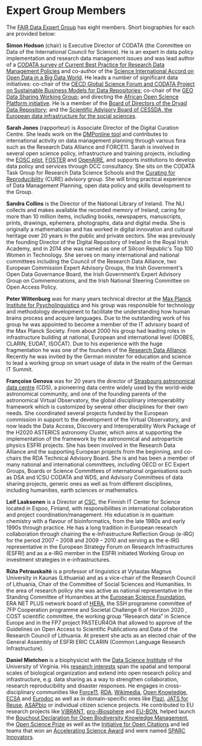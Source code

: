 # Expert Group Members

The [FAIR Data Expert Group](http://ec.europa.eu/transparency/regexpert/index.cfm?do=groupDetail.groupDetail&groupID=3464) has eight members. Short biographies for each are provided below:

**Simon Hodson** (chair) is Executive Director of CODATA (the Committee on Data of the International Council for Science).  He is an expert in data policy implementation and research data management issues and was lead author of a [CODATA survey of Current Best Practice for Research Data Management Policies](https://zenodo.org/record/27872#.WXoCmYTyuUk) and co-author of the [Science International Accord on Open Data in a Big Data World](http://www.science-international.org/#accord).  He leads a number of significant data initiatives: co-chair of the [OECD Global Science Forum and CODATA Project on Sustainable Business Models for Data Repositories](http://www.codata.org/working-groups/oecd-gsf-sustainable-business-models); co-chair of the [GEO Data Sharing Working Group](http://www.earthobservations.org/dswg.php); and directing the [African Open Science Platform initiative](http://africanopenscience.org.za/).  He is a member of the [Board of Directors of the Dryad Data Repository](http://datadryad.org/pages/organization#governance); and the [Scientific Advisory Board of CESSDA, the European data infrastructure for the social sciences](https://cessda.net/About-us/Governance).

**Sarah Jones** (rapporteur) is Associate Director of the Digital Curation Centre. She leads work on the [DMPonline tool](https://dmponline.dcc.ac.uk/) and contributes to international activity on data management planning through various fora such as the Research Data Alliance and FORCE11. Sarah is involved in several open science policy, infrastructure and training projects, including the [EOSC pilot](https://eoscpilot.eu/), [FOSTER](https://www.fosteropenscience.eu/) and [OpenAIRE](https://www.openaire.eu/), and supports institutions to develop data policy and services through DCC consultancy. She sits on the CODATA Task Group for Research Data Science Schools and the [Curating for Reproducibility](http://cure.web.unc.edu/) (CURE) advisory group. She will bring practical experience of Data Management Planning, open data policy and skills development to the Group.

**Sandra Collins** is the Director of the National Library of Ireland. The NLI collects and makes available the recorded memory of Ireland, caring for more than 10 million items, including books, newspapers, manuscripts, prints, drawings, ephemera, photographs, data and digital media. She is originally a mathematician and has worked in digital innovation and cultural heritage over 20 years in the public and private sectors. She was previously the founding Director of the Digital Repository of Ireland in the Royal Irish Academy, and in 2014 she was named as one of Silicon Republic's Top 100 Women in Technology. She serves on many international and national committees including the Council of the Research Data Alliance, two European Commission Expert Advisory Groups, the Irish Government's Open Data Governance Board, the Irish Government’s Expert Advisory Group on Commemorations, and the Irish National Steering Committee on Open Access Policy.

**Peter Wittenburg** was for many years technical director at the [Max Planck Institute for Psycholinguistics](http://www.mpi.nl) and his group was responsible for technology and methodology development to facilitate the understanding how human brains process and acquire languages. Due to the outstanding work of his group he was appointed to become a member of the IT advisory board of the Max Planck Society. From about 2000 his group had leading roles in infrastructure building at national, European and international level (DOBES, CLARIN, EUDAT, ISOCAT). Due to his experience with the huge fragmentation he was one of the founders of the [Research Data Alliance](http://rd-alliance.org). Recently he was invited by the German minister for education and science to lead a working group on smart usage of data in the realm of the German IT Summit.

**Françoise Genova** was for 20 years the director of [Strasbourg astronomical data centre](http://cds.unistra.fr) (CDS), a pioneering data centre widely used by the world-wide astronomical community, and one of the founding parents of the astronomical Virtual Observatory, the global disciplinary interoperability framework which is customized by several other disciplines for their own needs. She coordinated several projects funded by the European commission in support to the development of the Virtual Observatory, and now leads the Data Access, Discovery and Interoperability Work Package of the H2020 ASTERICS astronomy Cluster, which aims at supporting the implementation of the framework by the astronomical and astroparticle physics ESFRI projects. She has been involved in the Research Data Alliance and the supporting European projects from the beginning, and co-chairs the RDA Technical Advisory Board. She is and has been a member of many national and international committees, including OECD or EC Expert Groups, Boards or Science Committees of international organisations such as DSA and ICSU CODATA and WDS, and Advisory Committees of data sharing projects, generic ones as well as from different disciplines, including humanities, earth sciences or mathematics.

**Leif Laaksonen** is a Director at [CSC](www.csc.fi), the Finnish IT Center for Science located in Espoo, Finland, with responsibilities in international collaboration and project coordination/management. His education is in quantum chemistry with a flavour of bioinformatics, from the late 1980s and early 1990s through practice. He has a long tradition in European research collaboration through chairing the e-Infrastructure Reflection Group (e-IRG) for the period 2007 – 2008 and 2009 – 2010 and serving as the e-IRG representative in the European Strategy Forum on Research Infrastructures (ESFRI) and as a e-IRG member in the ESFRI initiated Working Group on investment strategies in e-infrastructures.

**Rūta Petrauskaitė** is a professor of linguistics at Vytautas Magnus University in Kaunas (Lithuania) and as a vice-chair of the Research Council of Lithuania, Chair of the Committee of Social Sciences and Humanities. In the area of research policy she was active as national representative in the Standing Committee of Humanities at the [European Science Foundation](http://www.esf.org/),  ERA NET PLUS network board of [HERA](http://www.heranet.info/), the SSH programme committee of  7FP Cooperation programme and Societal Challenge 6 of Horizon 2020 , COST scientific committee, the working group “Research data” in Science Europe and in the FP7 project PASTEUR4OA that allowed to approve of the  Guidelines on Open Access to Scientific Publications and Data of the Research Council of Lithuania. At present she acts as an elected chair of the General Assembly of ESFRI ERIC CLARIN (Common Language Research Infrastructure).

**Daniel Mietchen** is a biophysicist with the [Data Science Institute](http://dsi.virginia.edu/) of the University of Virginia. His [research interests](https://scholar.google.ch/citations?user=AJ6WbqMAAAAJ&hl=en) span the spatial and temporal scales of biological organization and extend into open research policy and infrastructure, e.g. data sharing as a way to strengthen collaboration, research reproducibility and disaster responses. He engages in cross-disciplinary communities like [Force11](http://force11.org/), [RDA](https://www.rd-alliance.org/), [Wikimedia](https://wikimedia.org/), [Open Knowledge](https://okfn.org/), [ECSA](https://ecsa.citizen-science.net/) and [Eurodoc](http://eurodoc.net/) as well as in domain-specific ones like [Plazi](http://plazi.org/), [JATS for Reuse](http://jats4r.org/), [ASAPbio](http://asapbio.org/) or individual citizen science projects. He contributed to EU research projects like [ViBRANT](http://www.vbrant.eu/), [pro-iBiosphere](http://pro-ibiosphere.eu/) and [EU-BON](http://eubon.eu/), helped launch the [Bouchout Declaration for Open Biodiversity Knowledge Management](http://www.bouchoutdeclaration.org/declaration/), the [Open Science Prize](https://www.openscienceprize.org/) as well as the [Initiative for Open Citations](https://i4oc.org/) and led teams that won an [Accelerating Science Award](http://asap.plos.org/finalists/visualizing-complex-science/) and were named [SPARC Innovators](https://sparcopen.org/our-work/innovator/rio-journal/).
